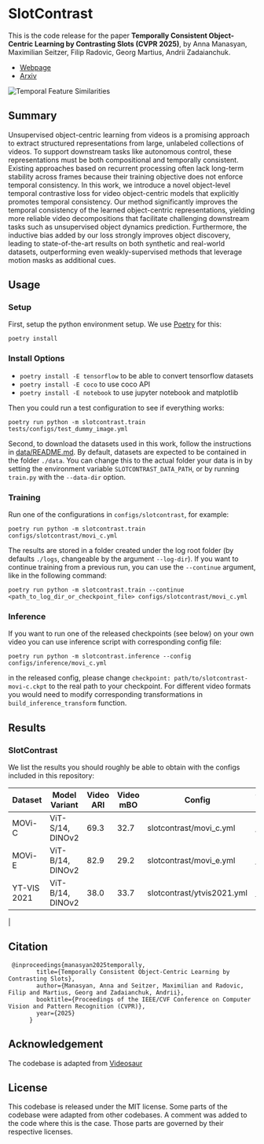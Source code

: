 # SlotContrast

This is the code release for the paper **Temporally Consistent Object-Centric Learning by Contrasting Slots (CVPR 2025)**, by Anna Manasyan, Maximilian Seitzer, Filip Radovic, Georg Martius, Andrii Zadaianchuk.

- [Webpage](https://slotcontrast.github.io/)
- [Arxiv](https://arxiv.org/abs/2412.14295)

![Temporal Feature Similarities](https://martius-lab.github.io/slotcontrast/static/images/SS_and_FeatRec_loss_v3.png)

## Summary

Unsupervised object-centric learning from videos is a promising approach to extract structured representations from large, unlabeled collections of videos. To support downstream tasks like autonomous control, these representations must be both compositional and temporally consistent. Existing approaches based on recurrent processing often lack long-term stability across frames because their training objective does not enforce temporal consistency. In this work, we introduce a novel object-level temporal contrastive loss for video object-centric models that explicitly promotes temporal consistency. Our method significantly improves the temporal consistency of the learned object-centric representations, yielding more reliable video decompositions that facilitate challenging downstream tasks such as unsupervised object dynamics prediction. Furthermore, the inductive bias added by our loss strongly improves object discovery, leading to state-of-the-art results on both synthetic and real-world datasets, outperforming even weakly-supervised methods that leverage motion masks as additional cues.

## Usage

### Setup

First, setup the python environment setup. We use [Poetry](https://python-poetry.org/) for this:

```
poetry install
```
### Install Options

- `poetry install -E tensorflow` to be able to convert tensorflow datasets
- `poetry install -E coco` to use coco API
- `poetry install -E notebook` to use jupyter notebook and matplotlib

Then you could run a test configuration to see if everything works:

```
poetry run python -m slotcontrast.train tests/configs/test_dummy_image.yml
```

Second, to download the datasets used in this work, follow the instructions in [data/README.md](data/README.md).
By default, datasets are expected to be contained in the folder `./data`.
You can change this to the actual folder your data is in by setting the environment variable `SLOTCONTRAST_DATA_PATH`, or by running `train.py` with the `--data-dir` option.

### Training

Run one of the configurations in `configs/slotcontrast`, for example:

```
poetry run python -m slotcontrast.train configs/slotcontrast/movi_c.yml
```

The results are stored in a folder created under the log root folder (by defaults `./logs`, changeable by the argument `--log-dir`).
If you want to continue training from a previous run, you can use the `--continue` argument, like in the following command:

```
poetry run python -m slotcontrast.train --continue <path_to_log_dir_or_checkpoint_file> configs/slotcontrast/movi_c.yml
```

### Inference
If you want to run one of the released checkpoints (see below) on your own video you can use inference script with corresponding config file:

```
poetry run python -m slotcontrast.inference --config configs/inference/movi_c.yml
```
in the released config, please change `checkpoint: path/to/slotcontrast-movi-c.ckpt` to the real path to your checkpoint.
For different video formats you would need to modify corresponding transformations in `build_inference_transform` function.

## Results

### SlotContrast

We list the results you should roughly be able to obtain with the configs included in this repository:

| Dataset      | Model Variant    | Video ARI | Video mBO | Config                      | Checkpoint Link                                                                                             |
|--------------|------------------|-----------|-----------|-----------------------------|------------------------------------------------------------------------------------------------------------|
| MOVi-C       | ViT-S/14, DINOv2    |  69.3    |  32.7     | slotcontrast/movi_c.yml        | [Checkpoint](https://huggingface.co/annamanasyan/slotcontrast/resolve/main/movi_c.ckpt) |
| MOVi-E       | ViT-B/14, DINOv2    | 82.9      | 29.2     | slotcontrast/movi_e.yml        | [Checkpoint](https://huggingface.co/annamanasyan/slotcontrast/resolve/main/movi_e.ckpt) |
| YT-VIS 2021  | ViT-B/14, DINOv2   | 38.0      | 33.7      | slotcontrast/ytvis2021.yml         | [Checkpoint](https://huggingface.co/annamanasyan/slotcontrast/resolve/main/ytvis.ckpt)   |
|


## Citation

```
 @inproceedings{manasyan2025temporally,
        title={Temporally Consistent Object-Centric Learning by Contrasting Slots},
        author={Manasyan, Anna and Seitzer, Maximilian and Radovic, Filip and Martius, Georg and Zadaianchuk, Andrii},
        booktitle={Proceedings of the IEEE/CVF Conference on Computer Vision and Pattern Recognition (CVPR)},
        year={2025}
      } 
```

## Acknowledgement
The codebase is adapted from [Videosaur](https://github.com/martius-lab/videosaur)

## License

This codebase is released under the MIT license.
Some parts of the codebase were adapted from other codebases.
A comment was added to the code where this is the case.
Those parts are governed by their respective licenses.
